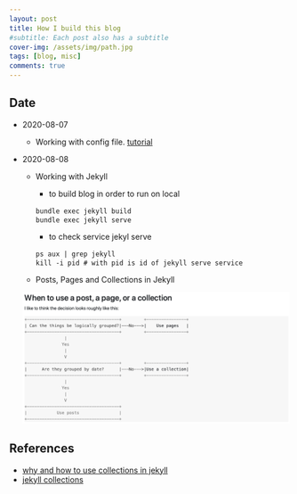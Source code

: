 ```yaml
---
layout: post
title: How I build this blog 
#subtitle: Each post also has a subtitle
cover-img: /assets/img/path.jpg
tags: [blog, misc]
comments: true
---
```


## Date
 * 2020-08-07
   - Working with config file. [tutorial](https://github.com/sverrirs/jekyll-paginate-v2/blob/master/examples/01-typicalblog/_config.yml)

 * 2020-08-08
   - Working with Jekyll
     - to build blog in order to run on local
     ```
     bundle exec jekyll build
     bundle exec jekyll serve
     ```
     - to check service jekyl serve
     ```
     ps aux | grep jekyll
     kill -i pid # with pid is id of jekyll serve service
     ```
   
   - Posts, Pages and Collections in Jekyll

   ![Collections](../assets/img/jekyll.png)
   
## References
 * [why and how to use collections in jekyll](https://dev.to/devdiaries/why-and-how-to-use-collections-in-jekyll-4b89)
 * [jekyll collections](https://ben.balter.com/2015/02/20/jekyll-collections/)